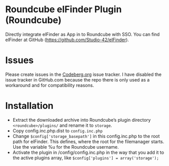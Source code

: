 # Roundcube elFinder Plugin (Roundcube)
Directly integrate elFinder as App in to Roundcube with SSO. You can find elFinder at GitHub (https://github.com/Studio-42/elFinder). 

# Issues
Please create issues in the [Codeberg.org](https://codeberg.org/Offerel/roundcube_storage/issues) issue tracker. I have disabled the issue tracker in GitHub.com because the repo there is only used as a workaround and for compatibility reasons.

# Installation
- Extract the downloaded archive into Roundcube’s plugin directory `<roundcube>/plugins/` and rename it to `storage`.
- Copy config.inc.php.dist to `config.inc.php`
- Change `$config['storage_basepath']` in this config.inc.php to the root path for elFinder. This defines, where the root for the filemanager starts. Use the variable %u for the Roundcube username.
- Activate the plugin in /config/config.inc.php in the way that you add it to the active plugins array, like `$config['plugins'] = array('storage');`
